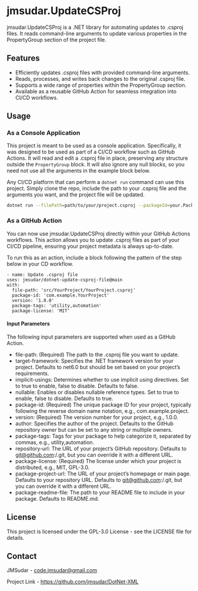 # jmsudar.UpdateCSProj

jmsudar.UpdateCSProj is a .NET library for automating updates to .csproj files. It reads command-line arguments to update various properties in the PropertyGroup section of the project file.

## Features

- Efficiently updates .csproj files with provided command-line arguments.
- Reads, processes, and writes back changes to the original .csproj file.
- Supports a wide range of properties within the PropertyGroup section.
- Available as a reusable GitHub Action for seamless integration into CI/CD workflows.


## Usage

### As a Console Application

This project is meant to be used as a console application. Specifically, it was designed to be used as part of a CI/CD workflow such as GitHub Actions. It will read and edit a .csproj file in place, preserving any structure outside the `PropertyGroup` block. It will also ignore any null blocks, so you need not use all the arguments in the example block below.

Any CI/CD platform that can perform a `dotnet run` command can use this project. Simply clone the repo, include the path to your .csproj file and the arguments you want, and the project file will be updated.

```sh
dotnet run --filePath=path/to/your/project.csproj --packageId=your.Package.ID --version=1.0.0 --authors=JMSudar --description="Your description here" --packageTags="tag1;tag2" --repositoryUrl=https://github.com/your/repo --packageLicenseExpression=GPL-3.0-or-later --packageProjectUrl=https://github.com/your/repo --packageReadmeFile=README.md
```

### As a GitHub Action

You can now use jmsudar.UpdateCSProj directly within your GitHub Actions workflows. This action allows you to update .csproj files as part of your CI/CD pipeline, ensuring your project metadata is always up-to-date.

To run this as an action, include a block following the pattern of the step below in your CD workflow.

```shell
- name: Update .csproj file
uses: jmsudar/dotnet-update-csproj-file@main
with:
  file-path: 'src/YourProject/YourProject.csproj'
  package-id: 'com.example.YourProject'
  version: '1.0.0'
  package-tags: 'utility,automation'
  package-license: 'MIT'
```

#### Input Parameters

The following input parameters are supported when used as a GitHub Action.

- file-path: (Required) The path to the .csproj file you want to update.
- target-framework: Specifies the .NET framework version for your project. Defaults to net6.0 but should be set based on your project’s requirements.
- implicit-usings: Determines whether to use implicit using directives. Set to true to enable, false to disable. Defaults to false.
- nullable: Enables or disables nullable reference types. Set to true to enable, false to disable. Defaults to true.
- package-id: (Required) The unique package ID for your project, typically following the reverse domain name notation, e.g., com.example.project.
- version: (Required) The version number for your project, e.g., 1.0.0.
- author: Specifies the author of the project. Defaults to the GitHub repository owner but can be set to any string or multiple owners.
- package-tags: Tags for your package to help categorize it, separated by commas, e.g., utility,automation.
- repository-url: The URL of your project’s GitHub repository. Defaults to git@github.com:<owner>/<repository>.git, but you can override it with a different URL.
- package-license: (Required) The license under which your project is distributed, e.g., MIT, GPL-3.0.
- package-project-url: The URL of your project’s homepage or main page. Defaults to your repository URL. Defaults to git@github.com:<owner>/<repository>.git, but you can override it with a different URL.
- package-readme-file: The path to your README file to include in your package. Defaults to README.md.

## License

This project is licensed under the GPL-3.0 License - see the LICENSE file for details.

## Contact

JMSudar - code.jmsudar@gmail.com

Project Link - https://github.com/jmsudar/DotNet-XML
